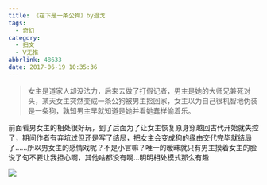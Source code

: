 ```yaml
---
title: 《在下是一条公狗》by退戈
tags:
  - 奇幻
category:
  - 扫文
  - Ⅴ无推
abbrlink: 48633
date: 2017-06-19 10:35:36
---
```

<meta name="referrer" content="no-referrer" />

> 女主是道家人却没法力，后来去做了打假记者，男主是她的大师兄兼死对头，某天女主突然变成一条公狗被男主捡回家，女主以为自己很机智地伪装是一条狗，孰知男主早就知道是她并看她蠢样偷着乐。

<!-- more -->

前面看男女主的相处很好玩，到了后面为了让女主恢复原身穿越回古代开始就失控了，期间作者有弃坑过但还是写了结局，把女主会变成狗的缘由交代完毕就结局了……所以男女主的感情戏呢？不是小言嘛？唯一的暧昧就只有男主摸着女主的脸说了句不要让我担心啊，其他啥都没有啊…明明相处模式那么有趣

![](https://wx1.sinaimg.cn/mw690/0069kFhhgy1fgpzvhz3dij30qo1bf7fx.jpg)